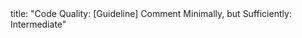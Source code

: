 <frontmatter>
title: "Code Quality: [Guideline] Comment Minimally, but Sufficiently: Intermediate"
</frontmatter>

<include src="unit-inPage-asFlat.md" boilerplate />

